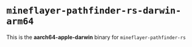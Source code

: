 # `mineflayer-pathfinder-rs-darwin-arm64`

This is the **aarch64-apple-darwin** binary for `mineflayer-pathfinder-rs`
